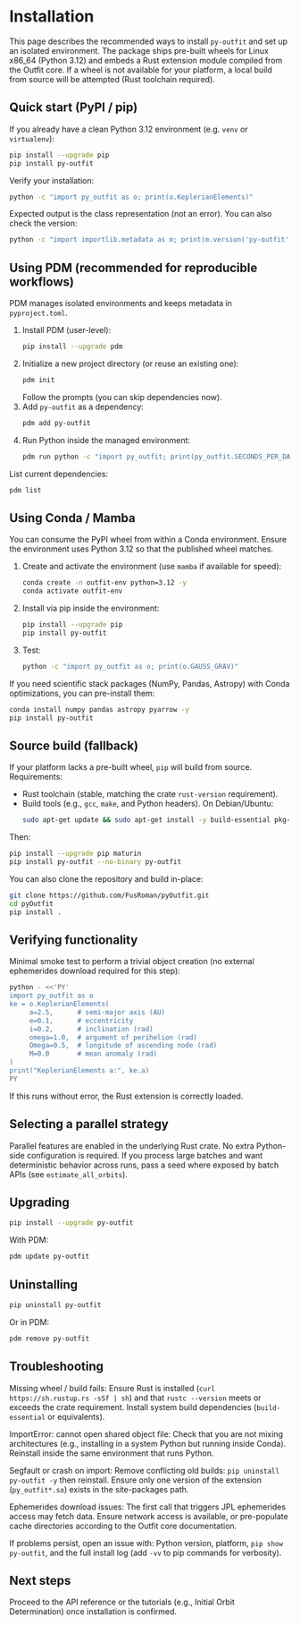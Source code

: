 # Installation

This page describes the recommended ways to install `py-outfit` and set up an isolated environment. The package ships pre-built wheels for Linux x86_64 (Python 3.12) and embeds a Rust extension module compiled from the Outfit core. If a wheel is not available for your platform, a local build from source will be attempted (Rust toolchain required).

## Quick start (PyPI / pip)

If you already have a clean Python 3.12 environment (e.g. `venv` or `virtualenv`):

```bash
pip install --upgrade pip
pip install py-outfit
```

Verify your installation:

```bash
python -c "import py_outfit as o; print(o.KeplerianElements)"
```

Expected output is the class representation (not an error). You can also check the version:

```bash
python -c "import importlib.metadata as m; print(m.version('py-outfit'))"
```

## Using PDM (recommended for reproducible workflows)

PDM manages isolated environments and keeps metadata in `pyproject.toml`.

1. Install PDM (user-level):
	```bash
	pip install --upgrade pdm
	```
2. Initialize a new project directory (or reuse an existing one):
	```bash
	pdm init
	```
	Follow the prompts (you can skip dependencies now).
3. Add `py-outfit` as a dependency:
	```bash
	pdm add py-outfit
	```
4. Run Python inside the managed environment:
	```bash
	pdm run python -c "import py_outfit; print(py_outfit.SECONDS_PER_DAY)"
	```

List current dependencies:

```bash
pdm list
```

## Using Conda / Mamba

You can consume the PyPI wheel from within a Conda environment. Ensure the environment uses Python 3.12 so that the published wheel matches.

1. Create and activate the environment (use `mamba` if available for speed):
	```bash
	conda create -n outfit-env python=3.12 -y
	conda activate outfit-env
	```
2. Install via pip inside the environment:
	```bash
	pip install --upgrade pip
	pip install py-outfit
	```
3. Test:
	```bash
	python -c "import py_outfit as o; print(o.GAUSS_GRAV)"
	```

If you need scientific stack packages (NumPy, Pandas, Astropy) with Conda optimizations, you can pre-install them:

```bash
conda install numpy pandas astropy pyarrow -y
pip install py-outfit
```

## Source build (fallback)

If your platform lacks a pre-built wheel, `pip` will build from source. Requirements:

- Rust toolchain (stable, matching the crate `rust-version` requirement).
- Build tools (e.g., `gcc`, `make`, and Python headers). On Debian/Ubuntu:
  ```bash
  sudo apt-get update && sudo apt-get install -y build-essential pkg-config python3-dev
  ```

Then:

```bash
pip install --upgrade pip maturin
pip install py-outfit --no-binary py-outfit
```

You can also clone the repository and build in-place:

```bash
git clone https://github.com/FusRoman/pyOutfit.git
cd pyOutfit
pip install .
```

## Verifying functionality

Minimal smoke test to perform a trivial object creation (no external ephemerides download required for this step):

```bash
python - <<'PY'
import py_outfit as o
ke = o.KeplerianElements(
	 a=2.5,      # semi-major axis (AU)
	 e=0.1,      # eccentricity
	 i=0.2,      # inclination (rad)
	 omega=1.0,  # argument of perihelion (rad)
	 Omega=0.5,  # longitude of ascending node (rad)
	 M=0.0       # mean anomaly (rad)
)
print("KeplerianElements a:", ke.a)
PY
```

If this runs without error, the Rust extension is correctly loaded.

## Selecting a parallel strategy

Parallel features are enabled in the underlying Rust crate. No extra Python-side configuration is required. If you process large batches and want deterministic behavior across runs, pass a seed where exposed by batch APIs (see `estimate_all_orbits`).

## Upgrading

```bash
pip install --upgrade py-outfit
```

With PDM:

```bash
pdm update py-outfit
```

## Uninstalling

```bash
pip uninstall py-outfit
```

Or in PDM:

```bash
pdm remove py-outfit
```

## Troubleshooting

Missing wheel / build fails:
  Ensure Rust is installed (`curl https://sh.rustup.rs -sSf | sh`) and that `rustc --version` meets or exceeds the crate requirement. Install system build dependencies (`build-essential` or equivalents).

ImportError: cannot open shared object file:
  Check that you are not mixing architectures (e.g., installing in a system Python but running inside Conda). Reinstall inside the same environment that runs Python.

Segfault or crash on import:
  Remove conflicting old builds: `pip uninstall py-outfit -y` then reinstall. Ensure only one version of the extension (`py_outfit*.so`) exists in the site-packages path.

Ephemerides download issues:
  The first call that triggers JPL ephemerides access may fetch data. Ensure network access is available, or pre-populate cache directories according to the Outfit core documentation.

If problems persist, open an issue with: Python version, platform, `pip show py-outfit`, and the full install log (add `-vv` to pip commands for verbosity).

## Next steps

Proceed to the API reference or the tutorials (e.g., Initial Orbit Determination) once installation is confirmed.

